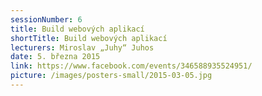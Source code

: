 ```yaml
---
sessionNumber: 6
title: Build webových aplikací
shortTitle: Build webových aplikací
lecturers: Miroslav „Juhy“ Juhos
date: 5. března 2015
link: https://www.facebook.com/events/346588935524951/
picture: /images/posters-small/2015-03-05.jpg
---
```

